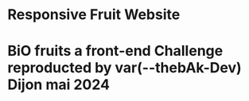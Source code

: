 # Responsive Fruit Website

# BiO fruits a front-end Challenge reproducted by var(--thebAk-Dev) Dijon mai 2024
